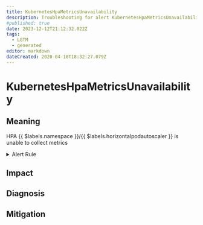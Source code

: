 ```yaml
---
title: KubernetesHpaMetricsUnavailability
description: Troubleshooting for alert KubernetesHpaMetricsUnavailability
#published: true
date: 2023-12-12T21:12:32.022Z
tags: 
  - LGTM
  - generated
editor: markdown
dateCreated: 2020-04-10T18:32:27.079Z
---
```


# KubernetesHpaMetricsUnavailability

## Meaning
[//]: # "Short paragraph that explains what the alert means"
HPA {{ $labels.namespace }}/{{ $labels.horizontalpodautoscaler }} is unable to collect metrics

<details>
  <summary>Alert Rule</summary>

{{% rule "kubernetes/kubestate-exporter.yml" "KubernetesHpaMetricsUnavailability" %}}

<!-- Rule when generated

```yaml
alert: KubernetesHpaMetricsUnavailability
expr: kube_horizontalpodautoscaler_status_condition{status="false", condition="ScalingActive"} == 1
for: 0m
labels:
    severity: warning
annotations:
    summary: Kubernetes HPA metrics unavailability (instance {{ $labels.instance }})
    description: |-
        HPA {{ $labels.namespace }}/{{ $labels.horizontalpodautoscaler }} is unable to collect metrics
          VALUE = {{ $value }}
          LABELS = {{ $labels }}
    runbook: https://github.com/srerun/prometheus-alerts/blob/main/content/runbooks/kubestate-exporter/KubernetesHpaMetricsUnavailability.md

```

-->

</details>


## Impact
[//]: # "What could / will happen if the alert is not addressed"



## Diagnosis
[//]: # "Steps to take to identify the cause of the problem"



## Mitigation
[//]: # "The steps necessary to resolve the alert"
